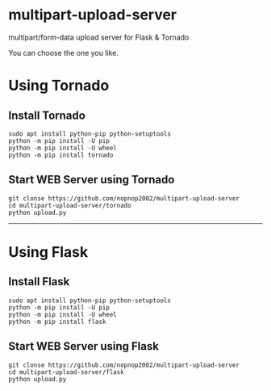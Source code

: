 # multipart-upload-server
multipart/form-data upload server for Flask &amp; Tornado

You can choose the one you like.   

# Using Tornado

## Install Tornado
```
sudo apt install python-pip python-setuptools
python -m pip install -U pip
python -m pip install -U wheel
python -m pip install tornado
```

## Start WEB Server using Tornado
```
git clonse https://github.com/nopnop2002/multipart-upload-server
cd multipart-upload-server/tornado
python upload.py
```

---

# Using Flask

## Install Flask
```
sudo apt install python-pip python-setuptools
python -m pip install -U pip
python -m pip install -U wheel
python -m pip install flask
```

## Start WEB Server using Flask
```
git clonse https://github.com/nopnop2002/multipart-upload-server
cd multipart-upload-server/flask
python upload.py
```

